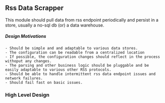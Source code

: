 ## Rss Data Scrapper

This module should pull data from rss endpoint periodically and persist in a store, usually a no-sql db (or) a data warehouse.

##### Design Motivations
    - Should be simple and and adaptable to various data stores.
    - The configuration can be readable from a centralized location
    - If possible, the configuration changes should reflect in the process withoput any changes.
    - The parsing and other business logic should be pluggable and be easily adaptable to various other RSS protocols.
    - Should be able to handle intermittent rss data endpoint issues and network failures.
    - Should fail fast on basic issues.

### High Level Design
 
   